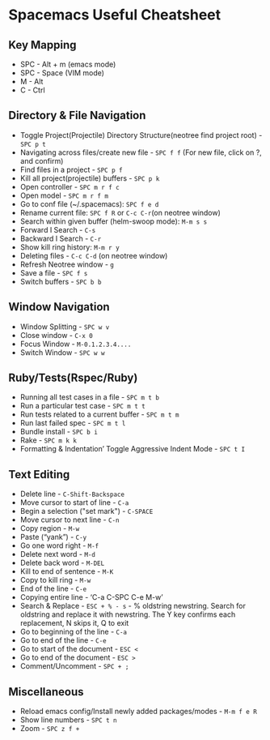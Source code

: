 # Spacemacs Useful Cheatsheet

## Key Mapping
* SPC - Alt + m (emacs mode)
* SPC - Space (VIM mode)
* M - Alt
* C - Ctrl

## Directory & File Navigation

* Toggle Project(Projectile) Directory Structure(neotree find project root) - `SPC p t`
* Navigating across files/create new file  - `SPC f f` (For new file, click on ?, and confirm)
* Find files in a project - `SPC p f`
* Kill all project(projectile) buffers - `SPC p k`
* Open controller - `SPC m r f c`
* Open model - `SPC m r f m`
* Go to conf file (~/.spacemacs): `SPC f e d`
* Rename current file: `SPC f R` or `C-c C-r`(on neotree window)
* Search within given buffer (helm-swoop mode): `M-m s s`
* Forward I Search - `C-s`
* Backward I Search - `C-r`
* Show kill ring history: `M-m r y`
* Deleting files - `C-c C-d` (on neotree window)
* Refresh Neotree window - `g`
* Save a file - `SPC f s`
* Switch buffers - `SPC b b`

## Window Navigation

* Window Splitting - `SPC w v`
* Close window - `C-x 0`
* Focus Window - `M-0.1.2.3.4....`
* Switch Window - `SPC w w`

## Ruby/Tests(Rspec/Ruby)

* Running all test cases in a file - `SPC m t b`
* Run a particular test case - `SPC m t t`
* Run tests related to a current buffer - `SPC m t m`
* Run last failed spec - `SPC m t l`
* Bundle install - `SPC b i`
* Rake - `SPC m k k`
* Formatting & Indentation’ Toggle Aggressive Indent Mode - `SPC t I`

## Text Editing

* Delete line - `C-Shift-Backspace`
* Move cursor to start of line - `C-a`
* Begin a selection ("set mark") - `C-SPACE`
* Move cursor to next line - `C-n`
* Copy region - `M-w`
* Paste (“yank”) - `C-y`
* Go one word right - `M-f`
* Delete next word - `M-d`
* Delete back word - `M-DEL`
* Kill to end of sentence - `M-K`
* Copy to kill ring - `M-w`
* End of the line - `C-e`
* Copying entire line - ‘C-a C-SPC C-e M-w’
* Search & Replace - `ESC + % - s` - % oldstring  newstring. Search for oldstring and replace it with newstring. The Y key confirms each replacement, N skips it, Q to exit
* Go to beginning of the line - `C-a`
* Go to end of the line - `C-e`
* Go to start of the document - `ESC <`
* Go to end of the document - `ESC >`
* Comment/Uncomment - `SPC + ;`

## Miscellaneous 
* Reload emacs config/Install newly added packages/modes - `M-m f e R`
* Show line numbers - `SPC t n`
* Zoom - `SPC z f +`








